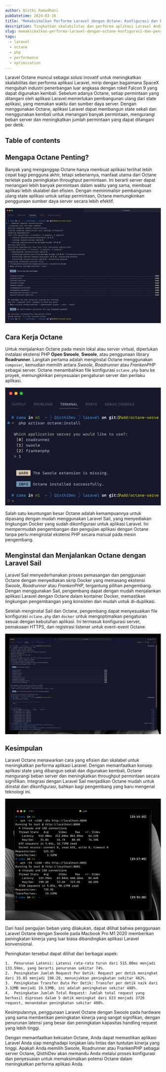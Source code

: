 ```yaml
---
author: Qisthi Ramadhani
pubDatetime: 2024-03-16
title: "Memaksimalkan Performa Laravel dengan Octane: Konfigurasi dan Penyesuaian (Bagian 2)"
description: Tingkatkan skalabilitas dan performa aplikasi Laravel Anda dengan mengoptimalkan konfigurasi Laravel Octane. Ikuti panduan lengkap dari QisthiDev untuk menyesuaikan pengaturan Octane guna memaksimalkan throughput permintaan dan kinerja aplikasi.
slug: memaksimalkan-performa-laravel-dengan-octane-konfigurasi-dan-penyesuaian-bagian-2
tags:
  - laravel
  - octane
  - php
  - performance
  - optimization
---
```


Laravel Octane muncul sebagai solusi inovatif untuk meningkatkan skalabilitas dan performa aplikasi Laravel, mirip dengan bagaimana SpaceX mengubah industri penerbangan luar angkasa dengan roket Falcon 9 yang dapat digunakan kembali. Sebelum adanya Octane, setiap permintaan yang ditangani oleh aplikasi Laravel memerlukan pembangunan ulang dari state aplikasi, yang memakan waktu dan sumber daya server. Dengan menggunakan Octane, aplikasi Laravel dapat membangun state sekali dan menggunakan kembali untuk menangani banyak permintaan, mengurangi beban server dan meningkatkan jumlah permintaan yang dapat ditangani per detik.

## Table of contents

## Mengapa Octane Penting?

Banyak yang menganggap Octane hanya membuat aplikasi terlihat lebih cepat bagi pengguna akhir, tetapi sebenarnya, manfaat utama dari Octane terletak pada peningkatan throughput permintaan. Ini berarti server dapat menangani lebih banyak permintaan dalam waktu yang sama, membuat aplikasi lebih skalabel dan efisien. Dengan meminimalisir pembangunan ulang state aplikasi untuk setiap permintaan, Octane memungkinkan penggunaan sumber daya server secara lebih efektif.

![Laravel Octane package installation](../../assets/images/laravel-octane/03-laravel-octane-package-installation.png)

## Cara Kerja Octane

Untuk menjalankan Octane pada mesin lokal atau server virtual, diperlukan instalasi ekstensi PHP **Open Swoole**, **Swoole**, atau penggunaan library **Roadrunner**. Langkah pertama adalah menginstal Octane menggunakan `composer`, kemudian memilih antara _Swoole_, _Roadrunner_ atau _FrankenPHP_ sebagai server. Octane menambahkan file konfigurasi `octane.php` baru ke proyek, memungkinkan penyesuaian pengaturan server dan perilaku aplikasi.

![Laravel Octane installation](../../assets/images/laravel-octane/04-laravel-octane-installation.png)

Salah satu keuntungan besar Octane adalah kemampuannya untuk dipasang dengan mudah menggunakan Laravel Sail, yang menyediakan lingkungan Docker yang sudah dikonfigurasi untuk aplikasi Laravel. Ini mempermudah pengembangan dan pengujian aplikasi dengan Octane tanpa perlu menginstal ekstensi PHP secara manual pada mesin pengembang.

## Menginstal dan Menjalankan Octane dengan Laravel Sail

Laravel Sail menyederhanakan proses pemasangan dan penggunaan Octane dengan menyediakan skrip Docker yang memasang ekstensi _Swoole_, _Roadrunner_ atau _FrankenPHP_, tergantung pilihan pengembang. Dengan menggunakan Sail, pengembang dapat dengan mudah menjalankan aplikasi Laravel dengan Octane dalam kontainer Docker, memastikan lingkungan pengembangan yang konsisten dan mudah untuk di-duplikasi.

Setelah menginstal Sail dan Octane, pengembang dapat menyesuaikan file konfigurasi `octane.php` dan `docker` untuk mengoptimalkan pengaturan sesuai dengan kebutuhan aplikasi. Ini termasuk konfigurasi server, pemaksaan HTTPS, dan registrasi listener untuk event-event Octane.

![Laravel Sail container](../../assets/images/laravel-octane/05-laravel-sail.png)

## Kesimpulan

Laravel Octane menawarkan cara yang efisien dan skalabel untuk meningkatkan performa aplikasi Laravel. Dengan memanfaatkan konsep aplikasi state yang dibangun sekali dan digunakan kembali, Octane mengurangi beban server dan meningkatkan throughput permintaan secara signifikan. Integrasi dengan Laravel Sail menjadikan Octane mudah untuk diinstal dan dikonfigurasi, bahkan bagi pengembang yang baru mengenal teknologi ini.

![Komparasi performa serve vs octane:start](../../assets/images/laravel-octane/06-performance-compare.png)

Dari hasil pengujian beban yang dilakukan, dapat dilihat bahwa penggunaan Laravel Octane dengan Swoole pada Macbook Pro M1 2020 memberikan peningkatan kinerja yang luar biasa dibandingkan aplikasi Laravel konvensional.

Peningkatan tersebut dapat dilihat dari berbagai aspek:

	1.	Penurunan Latensi: Latensi rata-rata turun dari 515.08ms menjadi 133.59ms, yang berarti penurunan sekitar 74%.
	2.	Peningkatan Jumlah Request Per Detik: Request per detik meningkat dari 33.85 menjadi 190.28, menunjukkan peningkatan sekitar 462%.
	3.	Peningkatan Transfer Data Per Detik: Transfer per detik naik dari 3.32MB menjadi 19.53MB, ini adalah peningkatan sekitar 488%.
	4.	Peningkatan Jumlah Total Request: Jumlah total request yang berhasil diproses dalam 5 detik meningkat dari 633 menjadi 3720 request, menandakan peningkatan sekitar 488%.

Kesimpulannya, penggunaan Laravel Octane dengan Swoole pada hardware yang sama memberikan peningkatan kinerja yang sangat signifikan, dengan penurunan latensi yang besar dan peningkatan kapasitas handling request yang lebih tinggi.

Dengan memanfaatkan kekuatan Octane, Anda dapat memastikan aplikasi Laravel Anda siap menghadapi lonjakan lalu lintas dan tuntutan kinerja yang tinggi. Apakah Anda memilih Swoole, Roadrunner atau FrankenPHP sebagai server Octane, QisthiDev akan memandu Anda melalui proses konfigurasi dan penyesuaian untuk memaksimalkan potensi Octane dalam meningkatkan performa aplikasi Anda.
